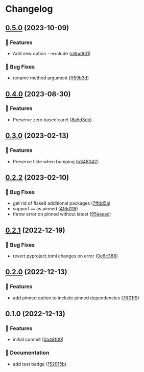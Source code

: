 # Changelog

## [0.5.0](https://github.com/MousaZeidBaker/poetry-plugin-up/compare/0.4.0...0.5.0) (2023-10-09)


### 🚀 Features

* Add new option --exclude ([c6bd601](https://github.com/MousaZeidBaker/poetry-plugin-up/commit/c6bd601fc85410e06c12b98651d2037a97c15fae))


### 🐛 Bug Fixes

* rename method argument ([ff59b3d](https://github.com/MousaZeidBaker/poetry-plugin-up/commit/ff59b3dcd2f7c53b093a2a5ce6d05b79f0ad006a))

## [0.4.0](https://github.com/MousaZeidBaker/poetry-plugin-up/compare/0.3.0...0.4.0) (2023-08-30)


### 🚀 Features

* Preserve zero based caret ([8a5d3cb](https://github.com/MousaZeidBaker/poetry-plugin-up/commit/8a5d3cb6a4f122537e7e66faf52c1672d8773abc))

## [0.3.0](https://github.com/MousaZeidBaker/poetry-plugin-up/compare/0.2.2...0.3.0) (2023-02-13)


### 🚀 Features

* Preserve tilde when bumping ([b346042](https://github.com/MousaZeidBaker/poetry-plugin-up/commit/b34604275a937faeb2a4b25b765429ecbaabef4d))

## [0.2.2](https://github.com/MousaZeidBaker/poetry-plugin-up/compare/0.2.1...0.2.2) (2023-02-10)


### 🐛 Bug Fixes

* get rid of flake8 additional packages ([7ffdd5a](https://github.com/MousaZeidBaker/poetry-plugin-up/commit/7ffdd5ab33b80248875c845ae5b41aa9addfef82))
* support `==` as pinned ([4f6d119](https://github.com/MousaZeidBaker/poetry-plugin-up/commit/4f6d1191cef19d22e47ae2571c3e788b331c5901))
* throw error on pinned without latest ([95aaeac](https://github.com/MousaZeidBaker/poetry-plugin-up/commit/95aaeaca0a7d3638916da8bb3048c1dd2a1cabd5))

## [0.2.1](https://github.com/MousaZeidBaker/poetry-plugin-up/compare/0.2.0...0.2.1) (2022-12-19)


### 🐛 Bug Fixes

* revert pyproject.toml changes on error ([0e6c388](https://github.com/MousaZeidBaker/poetry-plugin-up/commit/0e6c388b375b05f3121c4c1fa756aa10e4f9d5fe))

## [0.2.0](https://github.com/MousaZeidBaker/poetry-plugin-up/compare/0.1.0...0.2.0) (2022-12-13)


### 🚀 Features

* add pinned option to include pinned dependencies ([7ff01f9](https://github.com/MousaZeidBaker/poetry-plugin-up/commit/7ff01f9eb7e48e27ed5d386e617d029b385b22e4))

## 0.1.0 (2022-12-13)


### 🚀 Features

* initial commit ([0a48f00](https://github.com/MousaZeidBaker/poetry-plugin-up/commit/0a48f00b67d86e3772693825937ea2af76ede8fa))


### 📝 Documentation

* add test badge ([152015b](https://github.com/MousaZeidBaker/poetry-plugin-up/commit/152015bb7d0e4dc16fc147060bec4d40996e1ebf))
